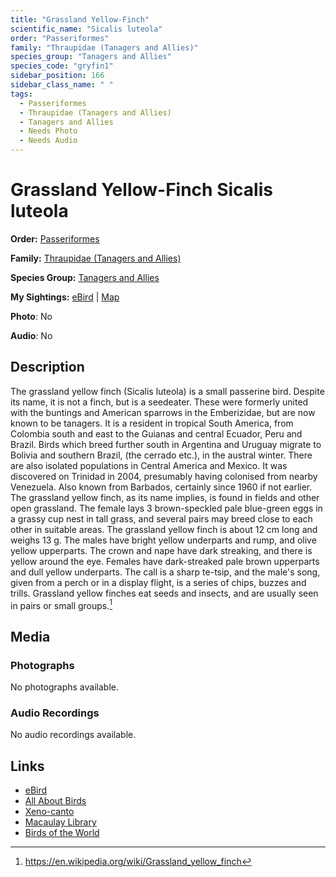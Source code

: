 ```yaml
---
title: "Grassland Yellow-Finch"
scientific_name: "Sicalis luteola"
order: "Passeriformes"
family: "Thraupidae (Tanagers and Allies)"
species_group: "Tanagers and Allies"
species_code: "gryfin1"
sidebar_position: 166
sidebar_class_name: " "
tags: 
  - Passeriformes
  - Thraupidae (Tanagers and Allies)
  - Tanagers and Allies
  - Needs Photo
  - Needs Audio
---
```


# Grassland Yellow-Finch <span className='sci_name'>Sicalis luteola</span>

**Order:** [Passeriformes](/tags/passeriformes)

**Family:** [Thraupidae (Tanagers and Allies)](/tags/thraupidae-tanagers-and-allies)

**Species Group:** [Tanagers and Allies](/tags/tanagers-and-allies)

**My Sightings:** [eBird](https://ebird.org/lifelist?r=world&time=life&spp=gryfin1) | [Map](/map?species_code=gryfin1)

**Photo**: No 

**Audio**: No

## Description
The grassland yellow finch (Sicalis luteola) is a small passerine bird. Despite its name, it is not a  finch, but is a seedeater. These were formerly united with the buntings and American sparrows in the Emberizidae, but are now known to be tanagers.
It is a resident in tropical South America, from Colombia south and east to the Guianas and central Ecuador, Peru and Brazil. Birds which breed further south in Argentina and Uruguay migrate to Bolivia and southern Brazil, (the cerrado etc.), in the austral winter. There are also isolated populations in Central America and Mexico. It was discovered on Trinidad in 2004, presumably having colonised from nearby Venezuela. Also known from Barbados, certainly since 1960 if not earlier.
The grassland yellow finch, as its name implies, is found in fields and other open grassland. The female lays 3 brown-speckled pale blue-green eggs in a grassy cup nest in tall grass, and several pairs may breed close to each other in suitable areas.
The grassland yellow finch is about 12 cm long and weighs 13 g.  The males have bright yellow underparts and rump, and olive yellow upperparts. The crown and nape have dark streaking, and there is yellow around the eye. Females have dark-streaked pale brown upperparts and dull yellow underparts. The call is a sharp te-tsip, and the male's song, given from a perch or in a display flight, is a series of chips, buzzes and trills.
Grassland yellow finches eat seeds and insects, and are usually seen in pairs or small groups.[^1]

[^1]: https://en.wikipedia.org/wiki/Grassland_yellow_finch

## Media
### Photographs
No photographs available.

### Audio Recordings
No audio recordings available.

## Links
* [eBird](https://ebird.org/species/gryfin1) 
* [All About Birds](https://www.allaboutbirds.org/guide/gryfin1) 
* [Xeno-canto](https://www.xeno-canto.org/species/sicalis-luteola) 
* [Macaulay Library](https://search.macaulaylibrary.org/catalog?taxonCode=gryfin1&sort=rating_rank_desc)
* [Birds of the World](https://birdsoftheworld.org/bow/species/gryfin1)
